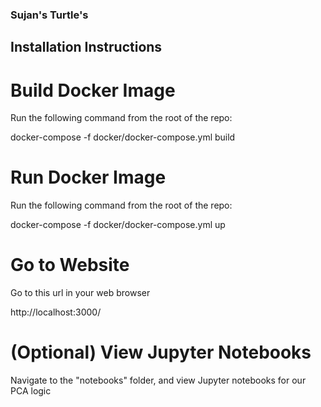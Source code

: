 
### Sujan's Turtle's

## Installation Instructions

# Build Docker Image

Run the following command from the root of the repo:

docker-compose -f docker/docker-compose.yml build

# Run Docker Image

Run the following command from the root of the repo:

docker-compose -f docker/docker-compose.yml up

# Go to Website

Go to this url in your web browser

http://localhost:3000/

# (Optional) View Jupyter Notebooks

Navigate to the "notebooks" folder, and view Jupyter notebooks for our PCA logic